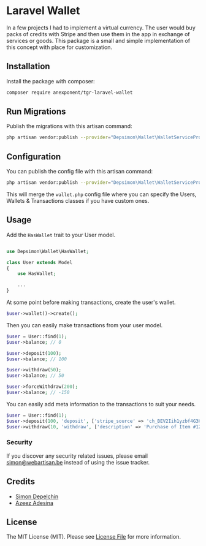 # Laravel Wallet

In a few projects I had to implement a virtual currency. The user would buy packs of credits with Stripe and then use them in the app in exchange of services or goods.
This package is a small and simple implementation of this concept with place for customization.

## Installation

Install the package with composer:

```bash
composer require anexponent/tgr-laravel-wallet
```

## Run Migrations

Publish the migrations with this artisan command:

```bash
php artisan vendor:publish --provider="Depsimon\Wallet\WalletServiceProvider" --tag=migrations
```

## Configuration

You can publish the config file with this artisan command:

```bash
php artisan vendor:publish --provider="Depsimon\Wallet\WalletServiceProvider" --tag=config
```

This will merge the `wallet.php` config file where you can specify the Users, Wallets & Transactions classes if you have custom ones.

## Usage

Add the `HasWallet` trait to your User model.

```php

use Depsimon\Wallet\HasWallet;

class User extends Model
{
    use HasWallet;

    ...
}
```

At some point before making transactions, create the user's wallet.

```php
$user->wallet()->create();
```

Then you can easily make transactions from your user model.

```php
$user = User::find(1);
$user->balance; // 0

$user->deposit(100);
$user->balance; // 100

$user->withdraw(50);
$user->balance; // 50

$user->forceWithdraw(200);
$user->balance; // -150
```

You can easily add meta information to the transactions to suit your needs.

```php
$user = User::find(1);
$user->deposit(100, 'deposit', ['stripe_source' => 'ch_BEV2Iih1yzbf4G3HNsfOQ07h', 'description' => 'Deposit of 100 credits from Stripe Payment']);
$user->withdraw(10, 'withdraw', ['description' => 'Purchase of Item #1234']);
```

### Security

If you discover any security related issues, please email simon@webartisan.be instead of using the issue tracker.

## Credits

- [Simon Depelchin](https://github.com/depsimon)
- [Azeez Adesina](https://github.com/anexponent)

## License

The MIT License (MIT). Please see [License File](LICENSE.md) for more information.
